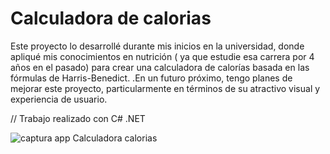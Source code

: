 # Calculadora de calorias 
Este proyecto lo desarrollé durante mis inicios en la universidad, donde apliqué mis conocimientos en nutrición ( ya que estudie esa carrera por 4 años en el pasado) para crear una calculadora de calorías basada en las fórmulas de Harris-Benedict. .En un futuro próximo, tengo planes de mejorar este proyecto, particularmente en términos de su atractivo visual y experiencia de usuario.

// Trabajo realizado con C# .NET

![captura app Calculadora calorias](https://github.com/AtirriDev/Calorie-Calculator/assets/147408803/292d0964-4d9c-4ff8-b36d-11fa6b3631df)
